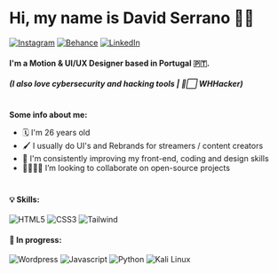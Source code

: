 # Hi, my name is David Serrano 👋🏽
[![Instagram](https://img.shields.io/badge/-n0ia96-E4405F?style=flat&logo=instagram&logoColor=white)](https://instagram.com/n0ia96)
[![Behance](https://img.shields.io/badge/-n0ia96-1769FF?style=flat&logo=behance&logoColor=white)](https://behance.net/n0ia96)
[![LinkedIn](https://img.shields.io/badge/-n0ia96-0A66C2?style=flat&logo=linkedin&logoColor=white)](https://linkedin.com/in/n0ia96/)

#### I'm a Motion & UI/UX Designer based in Portugal 🇵🇹.
##### (I also love cybersecurity and hacking tools | 🎩⬜ WHHacker)
#
**Some info about me:**
- 🗓️ I'm 26 years old
- 🖌️ I usually do UI's and Rebrands for streamers / content creators
- 📀 I'm consistently improving my front-end, coding and design skills
- 🫱🏽‍🫲🏽 I’m looking to collaborate on open-source projects

#

#### 💡 Skills:
![HTML5](https://img.shields.io/badge/-HTML5-2d2d2d?style=flat-square&logo=html5&logoColor=white&labelColor=E34F26)
![CSS3](https://img.shields.io/badge/-CSS3-2d2d2d?style=flat-square&logo=css3&logoColor=white&labelColor=1572B6)
![Tailwind](https://img.shields.io/badge/-Tailwind_CSS-2d2d2d?style=flat-square&logo=tailwindcss&logoColor=white&labelColor=06B6D4)

#### 🌱 In progress:
![Wordpress](https://img.shields.io/badge/-WordPress-2d2d2d?style=flat-square&logo=wordpress&logoColor=white&labelColor=21759B)
![Javascript](https://img.shields.io/badge/-JavaScript-2d2d2d?style=flat-square&logo=javascript&logoColor=white&labelColor=F7DF1E)
![Python](https://img.shields.io/badge/-Python-2d2d2d?style=flat-square&logo=python&logoColor=white&labelColor=3776AB)
![Kali Linux](https://img.shields.io/badge/-Kali_Linux-2d2d2d?style=flat-square&logo=Kali_Linux&logoColor=white&labelColor=557C94)


<!--
**n0ia96/n0ia96** is a ✨ _special_ ✨ repository because its `README.md` (this file) appears on your GitHub profile.

Here are some ideas to get you started:

- 🔭 I’m currently working on ...
- 🌱 I’m currently learning ...
- 👯 I’m looking to collaborate on ...
- 🤔 I’m looking for help with ...
- 💬 Ask me about ...
- 📫 How to reach me: ...
- 😄 Pronouns: ...
- ⚡ Fun fact: ...
-->

